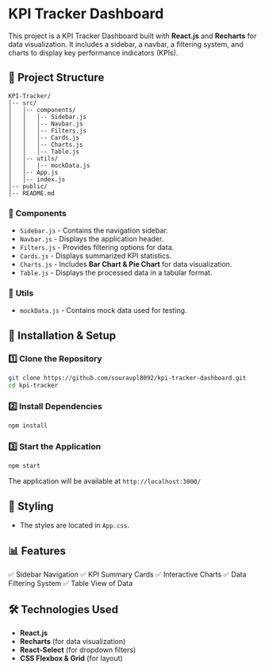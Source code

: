 # KPI Tracker Dashboard

This project is a KPI Tracker Dashboard built with **React.js** and **Recharts** for data visualization. It includes a sidebar, a navbar, a filtering system, and charts to display key performance indicators (KPIs).

## 📁 Project Structure

```
KPI-Tracker/
│-- src/
│   │-- components/
│   │   │-- Sidebar.js
│   │   │-- Navbar.js
│   │   │-- Filters.js
│   │   │-- Cards.js
│   │   │-- Charts.js
│   │   │-- Table.js
│   │-- utils/
│   │   │-- mockData.js
│   │-- App.js
│   │-- index.js
│-- public/
│-- README.md
```

### 🔹 **Components**

- `Sidebar.js` - Contains the navigation sidebar.
- `Navbar.js` - Displays the application header.
- `Filters.js` - Provides filtering options for data.
- `Cards.js` - Displays summarized KPI statistics.
- `Charts.js` - Includes **Bar Chart & Pie Chart** for data visualization.
- `Table.js` - Displays the processed data in a tabular format.

### 🔹 **Utils**

- `mockData.js` - Contains mock data used for testing.

## 🚀 Installation & Setup

### 1️⃣ Clone the Repository

```bash
git clone https://github.com/souravpl8092/kpi-tracker-dashboard.git
cd kpi-tracker
```

### 2️⃣ Install Dependencies

```bash
npm install
```

### 3️⃣ Start the Application

```bash
npm start
```

The application will be available at `http://localhost:3000/`

## 🎨 Styling

- The styles are located in `App.css`.

## 📊 Features

✅ Sidebar Navigation
✅ KPI Summary Cards
✅ Interactive Charts
✅ Data Filtering System
✅ Table View of Data

## 🛠 Technologies Used

- **React.js**
- **Recharts** (for data visualization)
- **React-Select** (for dropdown filters)
- **CSS Flexbox & Grid** (for layout)
